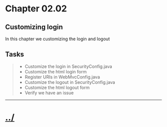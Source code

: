 # Chapter 02.02

## Customizing login
In this chapter we customizing the login and logout

## Tasks

>* Customize the login in SecurityConfig.java
>* Customize the html login form
>* Register URIs in WebMvcConfig.java
>* Customize the logout in SecurityConfig.java
>* Customize the html logout form
>* Verify we have an issue


---

# [../](../README.md)
